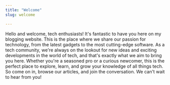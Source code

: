 ```yaml
---
title: "Welcome"
slug: welcome

---
```


Hello and welcome, tech enthusiasts! It's fantastic to have you here on my blogging website. This is the place where we share our passion for technology, from the latest gadgets to the most cutting-edge software. As a tech community, we're always on the lookout for new ideas and exciting developments in the world of tech, and that's exactly what we aim to bring you here. Whether you're a seasoned pro or a curious newcomer, this is the perfect place to explore, learn, and grow your knowledge of all things tech. So come on in, browse our articles, and join the conversation. We can't wait to hear from you!